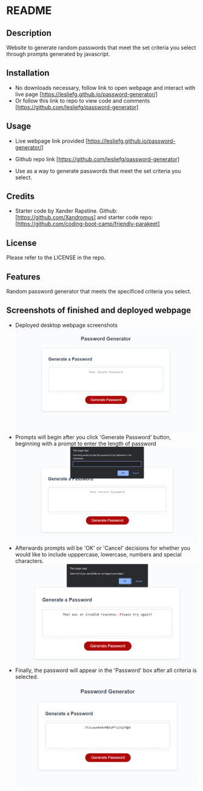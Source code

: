 # README

## Description
Website to generate random passwords that meet the set criteria you select through prompts generated by javascript.

## Installation
- No downloads necessary, follow link to open webpage and interact with live page [https://lesliefg.github.io/password-generator/]
- Or follow this link to repo to view code and comments [https://github.com/lesliefg/password-generator]

## Usage
- Live webpage link provided [https://lesliefg.github.io/password-generator/]
- Github repo link [https://github.com/lesliefg/password-generator]

- Use as a way to generate passwords that meet the set criteria you select. 

## Credits
- Starter code by Xander Rapstine. Github: [https://github.com/Xandromus] and starter code repo: [https://github.com/coding-boot-camp/friendly-parakeet]

## License
Please refer to the LICENSE in the repo.

## Features
Random password generator that meets the specificed criteria you select. 

## Screenshots of finished and deployed webpage
- Deployed desktop webpage screenshots
![alt text](/assets/screenshots/screenshot-1.png)
- Prompts will begin after you click 'Generate Password' button, beginning with a prompt to enter the length of password
![alt text](/assets/screenshots/screenshot-2.png)
- Afterwards prompts will be 'OK' or 'Cancel' decisions for whether you would like to include upppercase, lowercase, numbers and special characters.
![alt text](/assets/screenshots/screenshot-3.png)
- Finally, the password will appear in the 'Password' box after all criteria is selected.
![alt text](/assets/screenshots/screenshot-4.png)
